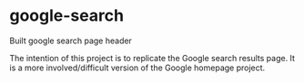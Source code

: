 # google-search
Built google search page header

The intention of this project is to replicate the Google search results page. It is a more involved/difficult version of the Google homepage project.